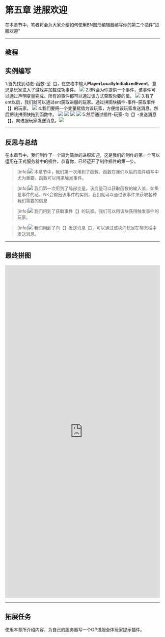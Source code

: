 # **第五章 进服欢迎**
在本章节中，笔者将会为大家介绍如何使用BN图形编辑器编写你的第二个插件”进服欢迎"
*****
## **教程**
## 实例编写
1.首先找到动态-函数-至【】，在空格中输入**PlayerLocallyInitializedEvent**，意思是玩家进入了游戏并加载成功事件。
![](images/screenshot_1597803804584.png)
2.BN会为你提供一个事件，该事件可以通过声明变量完成。所有的事件都可以通过该方式获取你要的值。
![](images/screenshot_1597804045025.png)
3.有了ent以后，我们就可以通过ent获取进服的玩家。通过拼图块插件-事件-获取事件【】的玩家。
![](images/screenshot_1597804199565.png)
4.我们要把一个变量赋值为该玩家，方便给该玩家发送消息。然后把该拼图快拖到函数中。
![](images/screenshot_1597804312445.png)
![](images/screenshot_1597804344527.png)
![](images/screenshot_1597804362111.png)
![](images/screenshot_1597804404045.png)
5.然后通过插件-玩家-向【】-发送消息【】，向进服玩家发送消息。![](images/screenshot_1597804555454.png)
*****
## **反思与总结**
在本章节中，我们制作了一个较为简单的进服欢迎，这是我们的制作的第一个可以运用在正式服务器中的插件，恭喜你，已经迈开了制作插件的第一步。
>[info]![](images/screenshot_1597805008998.png)
本章节中，我们第一次用到了函数。函数在我们以后的插件编写中尤为重要。函数可以用来触发事件。

>[info]![](images/screenshot_1597805109556.png)
我们第一次用到了局部变量，该变量可以获取函数的输入值，如果是事件的话，NK会输出该事件的实例，我们就可以通过该事件来获取各种我们需要的信息

>[info]![](images/screenshot_1597805305244.png)
我们用到了获取事件【】的玩家。我们可以用该块获得触发事件的玩家。

>[info]![](images/screenshot_1597805452157.png)
我们用到了向【】发送消息【】，可以通过该块向玩家在聊天栏中发送消息。
*****
## **最终拼图**
<iframe src="https://tools.blocklynukkit.com/showblock.html?code=guide_EnterWelcome" frameborder=0 width="100%" height="1080px"></iframe>

*****
## **拓展任务**
使用本章所介绍内容，为自己的服务器写一个OP进服全体玩家提示插件。